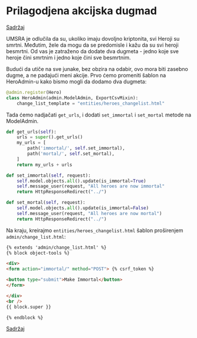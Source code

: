 # Prilagodjena akcijska dugmad

[Sadržaj](00_sadrzaj.md)

UMSRA je odlučila da su, ukoliko imaju dovoljno kriptonita, svi Heroji su smrtni. Međutim, žele da mogu da se predomisle i kažu da su svi heroji besmrtni. Od vas je zatraženo da dodate dva dugmeta - jedno koje sve heroje čini smrtnim i jedno koje čini sve besmrtnim.

Budući da utiče na sve junake, bez obzira na odabir, ovo mora biti zasebno dugme, a ne padajući meni akcije. Prvo ćemo promeniti šablon na HeroAdmin-u kako bismo mogli da dodamo dva dugmeta:

```py
@admin.register(Hero)
class HeroAdmin(admin.ModelAdmin, ExportCsvMixin):
    change_list_template = "entities/heroes_changelist.html"
```

Tada ćemo nadjačati `get_urls`, i dodati `set_immortal` i `set_mortal` metode na ModelAdmin.

```py
def get_urls(self):
    urls = super().get_urls()
    my_urls = [
        path('immortal/', self.set_immortal),
        path('mortal/', self.set_mortal),
    ]
    return my_urls + urls

def set_immortal(self, request):
    self.model.objects.all().update(is_immortal=True)
    self.message_user(request, "All heroes are now immortal"
    return HttpResponseRedirect("../")

def set_mortal(self, request):
    self.model.objects.all().update(is_immortal=False)
    self.message_user(request, "All heroes are now mortal")
    return HttpResponseRedirect("../")
```

Na kraju, kreirajmo `entities/heroes_changelist.html` šablon proširenjem `admin/change_list.html`:

```html
{% extends 'admin/change_list.html' %}
{% block object-tools %}

<div>
<form action="immortal/" method="POST"> {% csrf_token %}

<button type="submit">Make Immortal</button>
</form>

</div>
<br />
{{ block.super }}

{% endblock %}
```

[Sadržaj](00_sadrzaj.md)
